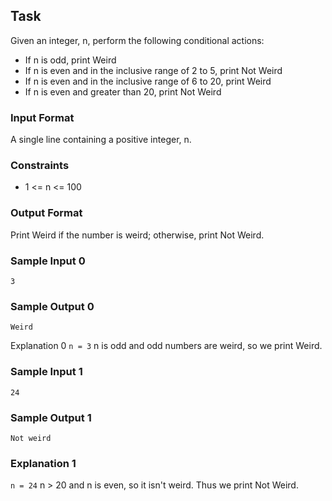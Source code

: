 ## Task
Given an integer, n, perform the following conditional actions:
- If n is odd, print Weird
- If n is even and in the inclusive range of 2 to 5, print Not Weird
- If n is even and in the inclusive range of 6 to 20, print Weird
- If n is even and greater than 20, print Not Weird

### Input Format
A single line containing a positive integer, n.

### Constraints
- 1 <= n <= 100

### Output Format
Print Weird if the number is weird; otherwise, print Not Weird.

### Sample Input 0
```
3
```

### Sample Output 0
```
Weird
```
Explanation 0
`n = 3`
n is odd and odd numbers are weird, so we print Weird.

### Sample Input 1
```
24
```
### Sample Output 1
```
Not weird
```
### Explanation 1
`n = 24`
n > 20 and n is even, so it isn't weird. Thus we print Not Weird.
